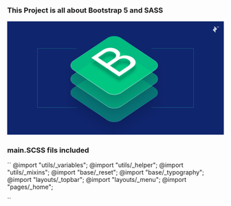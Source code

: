 ### This Project is all about Bootstrap 5 and SASS

<img src="a.webp">

### main.SCSS fils included

``
@import "utils/\_variables";
@import "utils/\_helper";
@import "utils/\_mixins";
@import "base/\_reset";
@import "base/\_typography";
@import "layouts/\_topbar";
@import "layouts/\_menu";
@import "pages/\_home";

``
